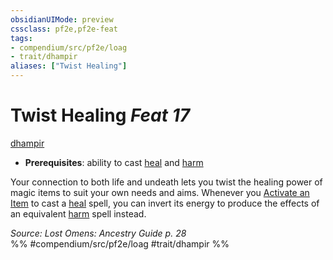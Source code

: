 ```yaml
---
obsidianUIMode: preview
cssclass: pf2e,pf2e-feat
tags:
- compendium/src/pf2e/loag
- trait/dhampir
aliases: ["Twist Healing"]
---
```

# Twist Healing  *Feat 17*  
[dhampir](dhampir-b1.md "Dhampir Ancestry & Heritage Trait")  

- **Prerequisites**: ability to cast [heal](heal.md) and [harm](harm.md)

Your connection to both life and undeath lets you twist the healing power of magic items to suit your own needs and aims. Whenever you [Activate an Item](activate-an-item.md) to cast a [heal](heal.md) spell, you can invert its energy to produce the effects of an equivalent [harm](harm.md) spell instead.

*Source: Lost Omens: Ancestry Guide p. 28*  
%% #compendium/src/pf2e/loag #trait/dhampir %%